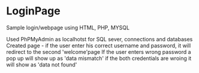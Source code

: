 # LoginPage
Sample login/webpage using HTML, PHP, MYSQL


Used PhPMyAdmin as localhotst for SQL sever, connections and databases 
Created page - if the user enter his correct username and password, it will redirect to the second 'welcome'page
If the user enters wrong password a pop up will show up as 'data mismatch'
if the both credentials are wroing it will show as 'data not found' 
